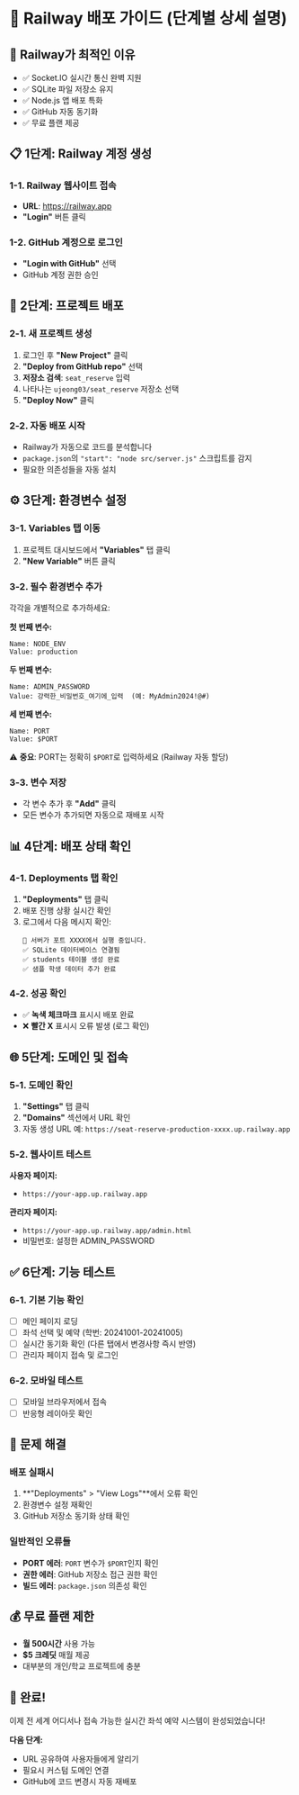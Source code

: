 # 🚂 Railway 배포 가이드 (단계별 상세 설명)

## 🎯 Railway가 최적인 이유
- ✅ Socket.IO 실시간 통신 완벽 지원
- ✅ SQLite 파일 저장소 유지
- ✅ Node.js 앱 배포 특화
- ✅ GitHub 자동 동기화
- ✅ 무료 플랜 제공

## 📋 **1단계: Railway 계정 생성**

### 1-1. Railway 웹사이트 접속
- **URL**: https://railway.app
- **"Login"** 버튼 클릭

### 1-2. GitHub 계정으로 로그인
- **"Login with GitHub"** 선택
- GitHub 계정 권한 승인

## 🚀 **2단계: 프로젝트 배포**

### 2-1. 새 프로젝트 생성
1. 로그인 후 **"New Project"** 클릭
2. **"Deploy from GitHub repo"** 선택
3. **저장소 검색**: `seat_reserve` 입력
4. 나타나는 `ujeong03/seat_reserve` 저장소 선택
5. **"Deploy Now"** 클릭

### 2-2. 자동 배포 시작
- Railway가 자동으로 코드를 분석합니다
- `package.json`의 `"start": "node src/server.js"` 스크립트를 감지
- 필요한 의존성들을 자동 설치

## ⚙️ **3단계: 환경변수 설정**

### 3-1. Variables 탭 이동
1. 프로젝트 대시보드에서 **"Variables"** 탭 클릭
2. **"New Variable"** 버튼 클릭

### 3-2. 필수 환경변수 추가
각각을 개별적으로 추가하세요:

**첫 번째 변수:**
```
Name: NODE_ENV
Value: production
```

**두 번째 변수:**
```
Name: ADMIN_PASSWORD
Value: 강력한_비밀번호_여기에_입력  (예: MyAdmin2024!@#)
```

**세 번째 변수:**
```
Name: PORT
Value: $PORT
```
⚠️ **중요**: PORT는 정확히 `$PORT`로 입력하세요 (Railway 자동 할당)

### 3-3. 변수 저장
- 각 변수 추가 후 **"Add"** 클릭
- 모든 변수가 추가되면 자동으로 재배포 시작

## 📊 **4단계: 배포 상태 확인**

### 4-1. Deployments 탭 확인
1. **"Deployments"** 탭 클릭
2. 배포 진행 상황 실시간 확인
3. 로그에서 다음 메시지 확인:
   ```
   🚀 서버가 포트 XXXX에서 실행 중입니다.
   ✅ SQLite 데이터베이스 연결됨
   ✅ students 테이블 생성 완료
   ✅ 샘플 학생 데이터 추가 완료
   ```

### 4-2. 성공 확인
- ✅ **녹색 체크마크** 표시시 배포 완료
- ❌ **빨간 X** 표시시 오류 발생 (로그 확인)

## 🌐 **5단계: 도메인 및 접속**

### 5-1. 도메인 확인
1. **"Settings"** 탭 클릭
2. **"Domains"** 섹션에서 URL 확인
3. 자동 생성 URL 예: `https://seat-reserve-production-xxxx.up.railway.app`

### 5-2. 웹사이트 테스트
**사용자 페이지:**
- `https://your-app.up.railway.app`

**관리자 페이지:**
- `https://your-app.up.railway.app/admin.html`
- 비밀번호: 설정한 ADMIN_PASSWORD

## ✅ **6단계: 기능 테스트**

### 6-1. 기본 기능 확인
- [ ] 메인 페이지 로딩
- [ ] 좌석 선택 및 예약 (학번: 20241001-20241005)
- [ ] 실시간 동기화 확인 (다른 탭에서 변경사항 즉시 반영)
- [ ] 관리자 페이지 접속 및 로그인

### 6-2. 모바일 테스트
- [ ] 모바일 브라우저에서 접속
- [ ] 반응형 레이아웃 확인

## 🔧 **문제 해결**

### 배포 실패시
1. **"Deployments" > "View Logs"**에서 오류 확인
2. 환경변수 설정 재확인
3. GitHub 저장소 동기화 상태 확인

### 일반적인 오류들
- **PORT 에러**: `PORT` 변수가 `$PORT`인지 확인
- **권한 에러**: GitHub 저장소 접근 권한 확인
- **빌드 에러**: `package.json` 의존성 확인

## 💰 **무료 플랜 제한**
- **월 500시간** 사용 가능
- **$5 크레딧** 매월 제공
- 대부분의 개인/학교 프로젝트에 충분

## 🎉 **완료!**

이제 전 세계 어디서나 접속 가능한 실시간 좌석 예약 시스템이 완성되었습니다!

**다음 단계:**
- URL 공유하여 사용자들에게 알리기
- 필요시 커스텀 도메인 연결
- GitHub에 코드 변경시 자동 재배포
